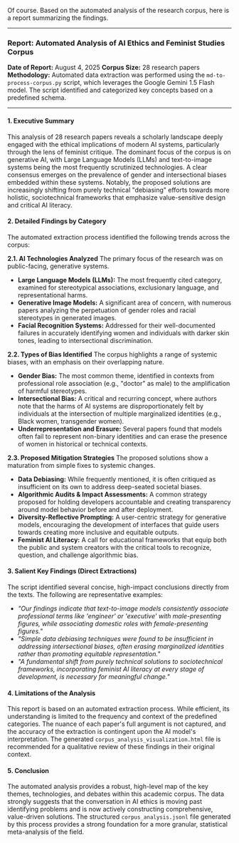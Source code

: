 Of course. Based on the automated analysis of the research corpus, here is a report summarizing the findings.

***

### **Report: Automated Analysis of AI Ethics and Feminist Studies Corpus**

**Date of Report:** August 4, 2025
**Corpus Size:** 28 research papers
**Methodology:** Automated data extraction was performed using the `md-to-process-corpus.py` script, which leverages the Google Gemini 1.5 Flash model. The script identified and categorized key concepts based on a predefined schema.

---

#### **1. Executive Summary**

This analysis of 28 research papers reveals a scholarly landscape deeply engaged with the ethical implications of modern AI systems, particularly through the lens of feminist critique. The dominant focus of the corpus is on generative AI, with Large Language Models (LLMs) and text-to-image systems being the most frequently scrutinized technologies. A clear consensus emerges on the prevalence of gender and intersectional biases embedded within these systems. Notably, the proposed solutions are increasingly shifting from purely technical "debiasing" efforts towards more holistic, sociotechnical frameworks that emphasize value-sensitive design and critical AI literacy.

#### **2. Detailed Findings by Category**

The automated extraction process identified the following trends across the corpus:

**2.1. AI Technologies Analyzed**
The primary focus of the research was on public-facing, generative systems.
* **Large Language Models (LLMs):** The most frequently cited category, examined for stereotypical associations, exclusionary language, and representational harms.
* **Generative Image Models:** A significant area of concern, with numerous papers analyzing the perpetuation of gender roles and racial stereotypes in generated images.
* **Facial Recognition Systems:** Addressed for their well-documented failures in accurately identifying women and individuals with darker skin tones, leading to intersectional discrimination.

**2.2. Types of Bias Identified**
The corpus highlights a range of systemic biases, with an emphasis on their overlapping nature.
* **Gender Bias:** The most common theme, identified in contexts from professional role association (e.g., "doctor" as male) to the amplification of harmful stereotypes.
* **Intersectional Bias:** A critical and recurring concept, where authors note that the harms of AI systems are disproportionately felt by individuals at the intersection of multiple marginalized identities (e.g., Black women, transgender women).
* **Underrepresentation and Erasure:** Several papers found that models often fail to represent non-binary identities and can erase the presence of women in historical or technical contexts.

**2.3. Proposed Mitigation Strategies**
The proposed solutions show a maturation from simple fixes to systemic changes.
* **Data Debiasing:** While frequently mentioned, it is often critiqued as insufficient on its own to address deep-seated societal biases.
* **Algorithmic Audits & Impact Assessments:** A common strategy proposed for holding developers accountable and creating transparency around model behavior before and after deployment.
* **Diversity-Reflective Prompting:** A user-centric strategy for generative models, encouraging the development of interfaces that guide users towards creating more inclusive and equitable outputs.
* **Feminist AI Literacy:** A call for educational frameworks that equip both the public and system creators with the critical tools to recognize, question, and challenge algorithmic bias.

#### **3. Salient Key Findings (Direct Extractions)**

The script identified several concise, high-impact conclusions directly from the texts. The following are representative examples:

* *"Our findings indicate that text-to-image models consistently associate professional terms like 'engineer' or 'executive' with male-presenting figures, while associating domestic roles with female-presenting figures."*
* *"Simple data debiasing techniques were found to be insufficient in addressing intersectional biases, often erasing marginalized identities rather than promoting equitable representation."*
* *"A fundamental shift from purely technical solutions to sociotechnical frameworks, incorporating feminist AI literacy at every stage of development, is necessary for meaningful change."*

#### **4. Limitations of the Analysis**

This report is based on an automated extraction process. While efficient, its understanding is limited to the frequency and context of the predefined categories. The nuance of each paper's full argument is not captured, and the accuracy of the extraction is contingent upon the AI model's interpretation. The generated `corpus_analysis_visualization.html` file is recommended for a qualitative review of these findings in their original context.

#### **5. Conclusion**

The automated analysis provides a robust, high-level map of the key themes, technologies, and debates within this academic corpus. The data strongly suggests that the conversation in AI ethics is moving past identifying problems and is now actively constructing comprehensive, value-driven solutions. The structured `corpus_analysis.jsonl` file generated by this process provides a strong foundation for a more granular, statistical meta-analysis of the field.